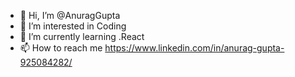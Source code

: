 - 👋 Hi, I’m @AnuragGupta
- 👀 I’m interested in Coding
- 🌱 I’m currently learning .React
- 📫 How to reach me https://www.linkedin.com/in/anurag-gupta-925084282/

<!---
AnuragGupta01/AnuragGupta01 is a ✨ special ✨ repository because its `README.md` (this file) appears on your GitHub profile.
You can click the Preview link to take a look at your changes.
--->

